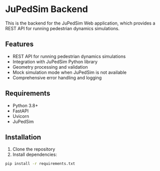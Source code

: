# JuPedSim Backend

This is the backend for the JuPedSim Web application, which provides a REST API for running pedestrian dynamics simulations.

## Features

- REST API for running pedestrian dynamics simulations
- Integration with JuPedSim Python library
- Geometry processing and validation
- Mock simulation mode when JuPedSim is not available
- Comprehensive error handling and logging

## Requirements

- Python 3.8+
- FastAPI
- Uvicorn
- JuPedSim

## Installation

1. Clone the repository
2. Install dependencies:

```bash
pip install -r requirements.txt
